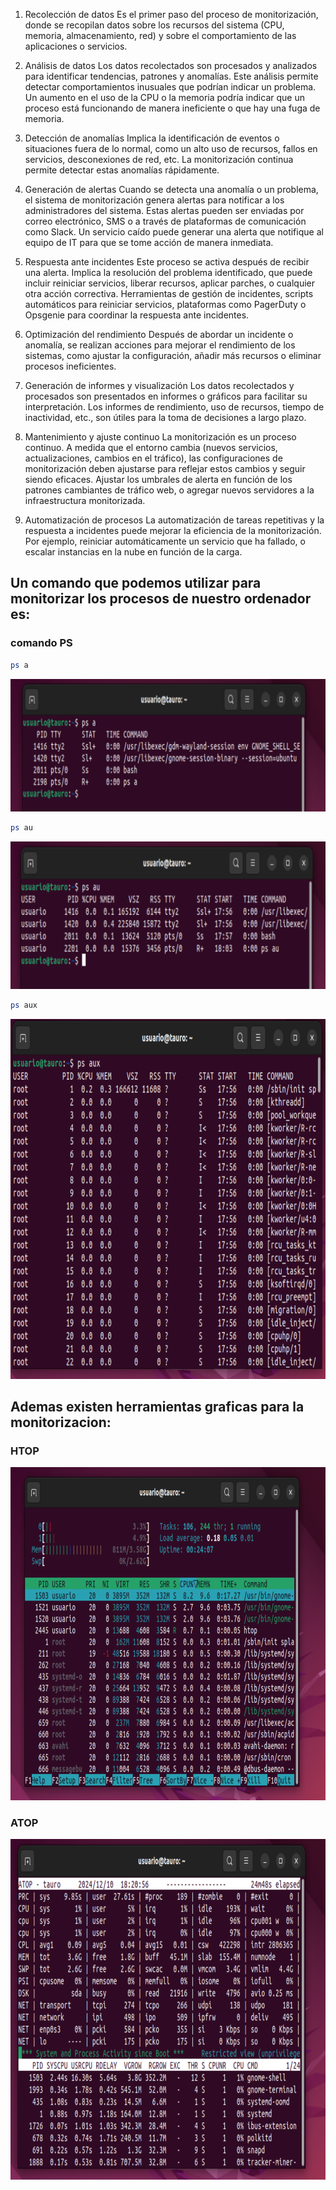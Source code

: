 1. Recolección de datos
Es el primer paso del proceso de monitorización, donde se recopilan datos sobre los recursos del sistema (CPU, memoria, almacenamiento, red) y sobre el comportamiento de las aplicaciones o servicios.

2. Análisis de datos
Los datos recolectados son procesados y analizados para identificar tendencias, patrones y anomalías. Este análisis permite detectar comportamientos inusuales que podrían indicar un problema.
Un aumento en el uso de la CPU o la memoria podría indicar que un proceso está funcionando de manera ineficiente o que hay una fuga de memoria.

3. Detección de anomalías
Implica la identificación de eventos o situaciones fuera de lo normal, como un alto uso de recursos, fallos en servicios, desconexiones de red, etc. La monitorización continua permite detectar estas anomalías rápidamente.

4. Generación de alertas
Cuando se detecta una anomalía o un problema, el sistema de monitorización genera alertas para notificar a los administradores del sistema. Estas alertas pueden ser enviadas por correo electrónico, SMS o a través de plataformas de comunicación como Slack.
Un servicio caído puede generar una alerta que notifique al equipo de IT para que se tome acción de manera inmediata.

5. Respuesta ante incidentes
Este proceso se activa después de recibir una alerta. Implica la resolución del problema identificado, que puede incluir reiniciar servicios, liberar recursos, aplicar parches, o cualquier otra acción correctiva.
Herramientas de gestión de incidentes, scripts automáticos para reiniciar servicios, plataformas como PagerDuty o Opsgenie para coordinar la respuesta ante incidentes.

6. Optimización del rendimiento
Después de abordar un incidente o anomalía, se realizan acciones para mejorar el rendimiento de los sistemas, como ajustar la configuración, añadir más recursos o eliminar procesos ineficientes.

7. Generación de informes y visualización
Los datos recolectados y procesados son presentados en informes o gráficos para facilitar su interpretación. Los informes de rendimiento, uso de recursos, tiempo de inactividad, etc., son útiles para la toma de decisiones a largo plazo.

8. Mantenimiento y ajuste continuo
La monitorización es un proceso continuo. A medida que el entorno cambia (nuevos servicios, actualizaciones, cambios en el tráfico), las configuraciones de monitorización deben ajustarse para reflejar estos cambios y seguir siendo eficaces.
Ajustar los umbrales de alerta en función de los patrones cambiantes de tráfico web, o agregar nuevos servidores a la infraestructura monitorizada.

9. Automatización de procesos
La automatización de tareas repetitivas y la respuesta a incidentes puede mejorar la eficiencia de la monitorización. Por ejemplo, reiniciar automáticamente un servicio que ha fallado, o escalar instancias en la nube en función de la carga.

## Un comando que podemos utilizar para monitorizar los procesos de nuestro ordenador es:

### comando PS


```bash	
ps a
```
![psa](imagenes/img1.PNG)
```bash	
ps au
```
![psa](imagenes/img2.PNG)
```bash	
ps aux
```
![psa](imagenes/img3.PNG)

## Ademas existen herramientas graficas para la monitorizacion:

### HTOP

![psa](imagenes/img4.PNG)

### ATOP


![psa](imagenes/img5.PNG)


